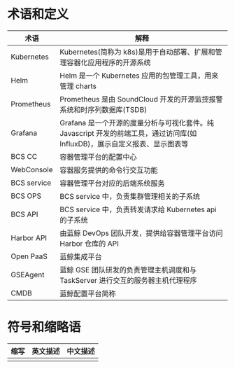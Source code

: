 # 术语和定义

| 术语       | 解释                                            |
|------------|---------------------------------------------------------------------|
| Kubernetes | Kubernetes(简称为 k8s)是用于自动部署、扩展和管理容器化应用程序的开源系统 |
| Helm       | Helm 是一个 Kubernetes 应用的包管理工具，用来管理 charts |
| Prometheus | Prometheus 是由 SoundCloud 开发的开源监控报警系统和时序列数据库(TSDB)   |
| Grafana    | Grafana 是一个开源的度量分析与可视化套件。纯 Javascript 开发的前端工具，通过访问库(如 InfluxDB)，展示自定义报表、显示图表等 |
| BCS CC     | 容器管理平台的配置中心 |
| WebConsole | 容器服务提供的命令行交互功能 |
| BCS service| 容器管理平台对应的后端系统服务 |
| BCS OPS    | BCS service 中，负责集群管理相关的子系统 |
| BCS API    | BCS service 中，负责转发请求给 Kubernetes api 的子系统 |
| Harbor API | 由蓝鲸 DevOps 团队开发，提供给容器管理平台访问 Harbor 仓库的 API |
| Open PaaS  | 蓝鲸集成平台 |
| GSEAgent   | 蓝鲸 GSE 团队研发的负责管理主机调度和与 TaskServer 进行交互的服务器主机代理程序 |
| CMDB       | 蓝鲸配置平台简称 |

# 符号和缩略语

| 缩写 | 英文描述 | 中文描述 |
|------|----------|----------|
|      |          |          |
